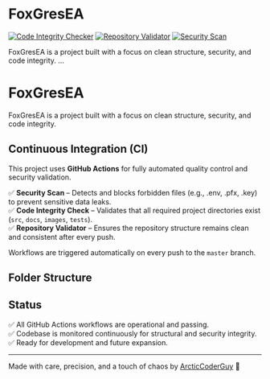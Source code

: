 # FoxGresEA

[![Code Integrity Checker](https://github.com/ArcticCoderGuy/FoxGresEA/actions/workflows/code-integrity.yml/badge.svg)](https://github.com/ArcticCoderGuy/FoxGresEA/actions/workflows/code-integrity.yml)
[![Repository Validator](https://github.com/ArcticCoderGuy/FoxGresEA/actions/workflows/repository-validator.yml/badge.svg)](https://github.com/ArcticCoderGuy/FoxGresEA/actions/workflows/repository-validator.yml)
[![Security Scan](https://github.com/ArcticCoderGuy/FoxGresEA/actions/workflows/security-scan.yml/badge.svg)](https://github.com/ArcticCoderGuy/FoxGresEA/actions/workflows/security-scan.yml)

FoxGresEA is a project built with a focus on clean structure, security, and code integrity.
...

# FoxGresEA

FoxGresEA is a project built with a focus on clean structure, security, and code integrity.

## Continuous Integration (CI)

This project uses **GitHub Actions** for fully automated quality control and security validation.

✅ **Security Scan** – Detects and blocks forbidden files (e.g., .env, .pfx, .key) to prevent sensitive data leaks.  
✅ **Code Integrity Check** – Validates that all required project directories exist (`src`, `docs`, `images`, `tests`).  
✅ **Repository Validator** – Ensures the repository structure remains clean and consistent after every push.

Workflows are triggered automatically on every push to the `master` branch.

## Folder Structure


## Status

✅ All GitHub Actions workflows are operational and passing.  
✅ Codebase is monitored continuously for structural and security integrity.  
✅ Ready for development and future expansion.

---

Made with care, precision, and a touch of chaos by [ArcticCoderGuy](https://github.com/ArcticCoderGuy) 🚀
